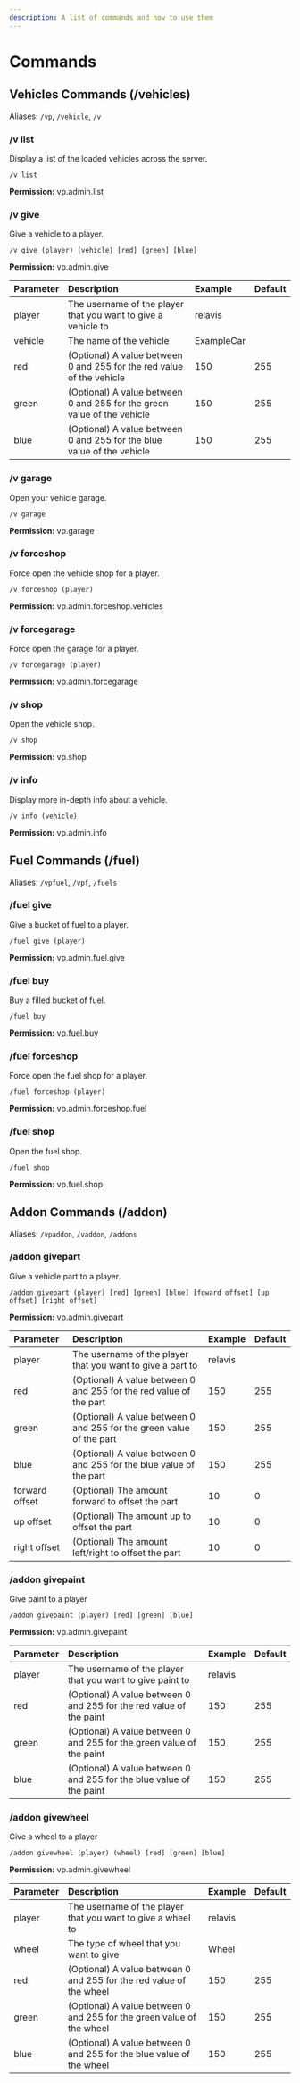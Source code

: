 ```yaml
---
description: A list of commands and how to use them
---
```


# Commands

## Vehicles Commands \(/vehicles\)

Aliases: `/vp`, `/vehicle`, `/v`

### /v list

Display a list of the loaded vehicles across the server.

```text
/v list
```

**Permission:** vp.admin.list

### /v give

Give a vehicle to a player.

```text
/v give (player) (vehicle) [red] [green] [blue]
```

**Permission:** vp.admin.give

| Parameter | Description | Example | Default |
| :--- | :--- | :--- | :--- |
| player | The username of the player that you want to give a vehicle to | relavis |  |
| vehicle | The name of the vehicle | ExampleCar |  |
| red | \(Optional\) A value between 0 and 255 for the red value of the vehicle | 150 | 255 |
| green | \(Optional\) A value between 0 and 255 for the green value of the vehicle | 150 | 255 |
| blue | \(Optional\) A value between 0 and 255 for the blue value of the vehicle | 150 | 255 |

### /v garage

Open your vehicle garage.

```text
/v garage
```

**Permission:** vp.garage

### /v forceshop

Force open the vehicle shop for a player.

```text
/v forceshop (player)
```

**Permission:** vp.admin.forceshop.vehicles

### /v forcegarage

Force open the garage for a player.

```text
/v forcegarage (player)
```

**Permission:** vp.admin.forcegarage

### /v shop

Open the vehicle shop.

```text
/v shop
```

**Permission:** vp.shop

### /v info

Display more in-depth info about a vehicle.

```text
/v info (vehicle)
```

**Permission:** vp.admin.info

## Fuel Commands \(/fuel\)

Aliases: `/vpfuel`, `/vpf`, `/fuels`

### **/fuel give**

Give a bucket of fuel to a player.

```text
/fuel give (player)
```

**Permission:** vp.admin.fuel.give

### /fuel buy

Buy a filled bucket of fuel.

```text
/fuel buy
```

**Permission:** vp.fuel.buy

### /fuel forceshop

Force open the fuel shop for a player.

```text
/fuel forceshop (player)
```

**Permission:** vp.admin.forceshop.fuel

### /fuel shop

Open the fuel shop.

```text
/fuel shop
```

**Permission:** vp.fuel.shop

## Addon Commands \(/addon\)

Aliases: `/vpaddon`, `/vaddon`, `/addons`

### /addon givepart

Give a vehicle part to a player.

```text
/addon givepart (player) [red] [green] [blue] [foward offset] [up offset] [right offset]
```

**Permission:** vp.admin.givepart

| Parameter | Description | Example | Default |
| :--- | :--- | :--- | :--- |
| player | The username of the player that you want to give a part to | relavis |  |
| red | \(Optional\) A value between 0 and 255 for the red value of the part | 150 | 255 |
| green | \(Optional\) A value between 0 and 255 for the green value of the part | 150 | 255 |
| blue | \(Optional\) A value between 0 and 255 for the blue value of the part | 150 | 255 |
| forward offset | \(Optional\) The amount forward to offset the part | 10 | 0 |
| up offset | \(Optional\) The amount up to offset the part | 10 | 0 |
| right offset | \(Optional\) The amount left/right to offset the part | 10 | 0 |

### /addon givepaint

Give paint to a player

```text
/addon givepaint (player) [red] [green] [blue]
```

**Permission:** vp.admin.givepaint

| Parameter | Description | Example | Default |
| :--- | :--- | :--- | :--- |
| player | The username of the player that you want to give paint to | relavis |  |
| red | \(Optional\) A value between 0 and 255 for the red value of the paint | 150 | 255 |
| green | \(Optional\) A value between 0 and 255 for the green value of the paint | 150 | 255 |
| blue | \(Optional\) A value between 0 and 255 for the blue value of the paint | 150 | 255 |

### /addon givewheel

Give a wheel to a player

```text
/addon givewheel (player) (wheel) [red] [green] [blue]
```

**Permission:** vp.admin.givewheel

| Parameter | Description | Example | Default |
| :--- | :--- | :--- | :--- |
| player | The username of the player that you want to give a wheel to | relavis |  |
| wheel | The type of wheel that you want to give | Wheel |  |
| red | \(Optional\) A value between 0 and 255 for the red value of the wheel | 150 | 255 |
| green | \(Optional\) A value between 0 and 255 for the green value of the wheel | 150 | 255 |
| blue | \(Optional\) A value between 0 and 255 for the blue value of the wheel | 150 | 255 |

